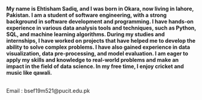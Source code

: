 **My name is Ehtisham Sadiq, and I was born in Okara, now living in lahore, Pakistan.  I am a student of software engineering, with a strong  background in software development and programming. I have hands-on experience in various data analysis tools and techniques, such as Python, SQL, and machine learning algorithms. During my studies and internships, I have worked on projects that have helped me to develop the ability to solve complex problems. I have also gained experience in data visualization, data pre-processing, and model evaluation. I am eager to apply my skills and knowledge to real-world problems and make an impact in the field of data science. In my free time, I enjoy cricket and music like qawali.** 


<br/>
Email : bsef19m521@pucit.edu.pk
